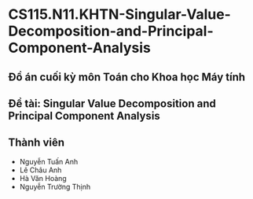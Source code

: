 # CS115.N11.KHTN-Singular-Value-Decomposition-and-Principal-Component-Analysis
## Đồ án cuối kỳ môn Toán cho Khoa học Máy tính
## Đề tài: Singular Value Decomposition and Principal Component Analysis
## Thành viên
- Nguyễn Tuấn Anh
- Lê Châu Anh
- Hà Văn Hoàng
- Nguyễn Trường Thịnh
